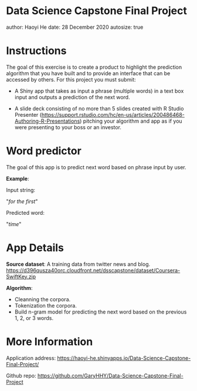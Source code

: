 Data Science Capstone Final Project
========================================================
author: Haoyi He
date: 28 December 2020
autosize: true

Instructions
========================================================
The goal of this exercise is to create a product to highlight the prediction algorithm that you have built and to provide an interface that can be accessed by others. For this project you must submit:

* A Shiny app that takes as input a phrase (multiple words) in a text box input and outputs a prediction of the next word.

* A slide deck consisting of no more than 5 slides created with R Studio Presenter (https://support.rstudio.com/hc/en-us/articles/200486468-Authoring-R-Presentations) pitching your algorithm and app as if you were presenting to your boss or an investor.

Word predictor
========================================================

The goal of this app is to predict next word based on phrase input by user.

**Example**:

Input string:

"*for the first*"

Predicted word:

"*time*"

App Details
========================================================
**Source dataset**: 
A training data from twitter news and blog.
https://d396qusza40orc.cloudfront.net/dsscapstone/dataset/Coursera-SwiftKey.zip

**Algorithm**:
* Cleanning the corpora.
* Tokenization the corpora.
* Build n-gram model for predicting the next word based on the previous 1, 2, or 3 words.

More Information
========================================================
Application address: 
https://haoyi-he.shinyapps.io/Data-Science-Capstone-Final-Project/

Github repo:
https://github.com/GaryHHY/Data-Science-Capstone-Final-Project



